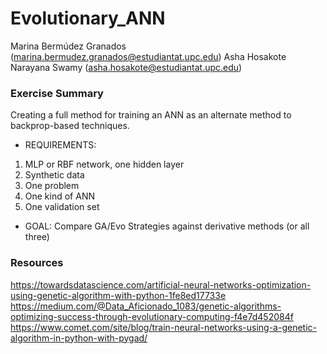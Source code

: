 # Evolutionary_ANN

Marina Bermúdez Granados (marina.bermudez.granados@estudiantat.upc.edu)
Asha Hosakote Narayana Swamy (asha.hosakote@estudiantat.upc.edu)


### Exercise Summary

Creating a full method for training an ANN as an alternate method to backprop-based techniques.

- REQUIREMENTS:
1. MLP or RBF network, one hidden layer
2. Synthetic data
3. One problem
4. One kind of ANN
5. One validation set

- GOAL: Compare GA/Evo Strategies against derivative methods (or all three)


### Resources 

https://towardsdatascience.com/artificial-neural-networks-optimization-using-genetic-algorithm-with-python-1fe8ed17733e
https://medium.com/@Data_Aficionado_1083/genetic-algorithms-optimizing-success-through-evolutionary-computing-f4e7d452084f
https://www.comet.com/site/blog/train-neural-networks-using-a-genetic-algorithm-in-python-with-pygad/
